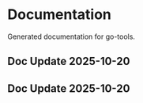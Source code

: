 # Documentation

Generated documentation for go-tools.

## Doc Update 2025-10-20

## Doc Update 2025-10-20
